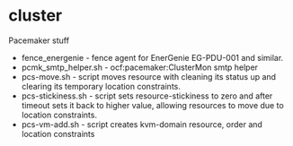 cluster
=======

Pacemaker stuff

* fence_energenie - fence agent for EnerGenie EG-PDU-001 and similar.
* pcmk_smtp_helper.sh - ocf:pacemaker:ClusterMon smtp helper
* pcs-move.sh - script moves resource with cleaning its status up and clearing its temporary location constraints.
* pcs-stickiness.sh - script sets resource-stickiness to zero and after timeout sets it back to higher value, allowing resources to move due to location constraints.
* pcs-vm-add.sh - script creates kvm-domain resource, order and location constraints

